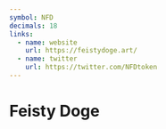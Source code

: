 ```yaml
---
symbol: NFD
decimals: 18
links:
  - name: website
    url: https://feistydoge.art/
  - name: twitter
    url: https://twitter.com/NFDtoken
---
```


# Feisty Doge
